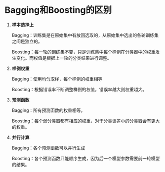# Bagging和Boosting的区别

1. **样本选择上**

   Bagging：训练集是在原始集中有放回选取的，从原始集中选出的各轮训练集之间是独立的。

   Boosting：每一轮的训练集不变，只是训练集中每个样例在分类器中的权重发生变化。而权值是根据上一轮的分类结果进行调整。

2. **样例权重**

   Bagging：使用均匀取样，每个样例的权重相等

   Boosting：根据错误率不断调整样例的权值，错误率越大则权重越大。

3. **预测函数**

   Bagging：所有预测函数的权重相等。

   Boosting：每个弱分类器都有相应的权重，对于分类误差小的分类器会有更大的权重。

4. **并行计算**

   Bagging：各个预测函数可以并行生成

   Boosting：各个预测函数只能顺序生成，因为后一个模型参数需要前一轮模型的结果。


